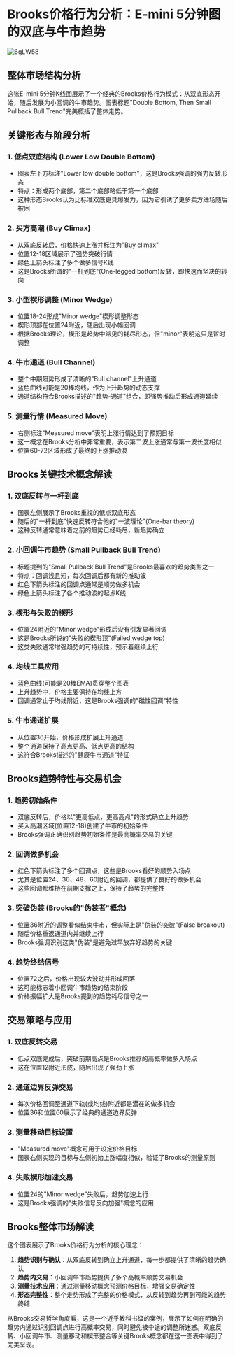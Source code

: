 # Brooks价格行为分析：E-mini 5分钟图的双底与牛市趋势

![6gLW58](https://img.forecho.com/6gLW58.png)


## 整体市场结构分析

这张E-mini 5分钟K线图展示了一个经典的Brooks价格行为模式：从双底形态开始，随后发展为小回调的牛市趋势。图表标题"Double Bottom, Then Small Pullback Bull Trend"完美概括了整体走势。

## 关键形态与阶段分析

### 1. 低点双底结构 (Lower Low Double Bottom)
- 图表左下方标注"Lower low double bottom"，这是Brooks强调的强力反转形态
- 特点：形成两个底部，第二个底部略低于第一个底部
- 这种形态Brooks认为比标准双底更具爆发力，因为它引诱了更多卖方进场随后被困

### 2. 买方高潮 (Buy Climax)
- 从双底反转后，价格快速上涨并标注为"Buy climax"
- 位置12-18区域展示了强势突破行情
- 绿色上箭头标注了多个做多信号K线
- 这是Brooks所谓的"一杆到底"(One-legged bottom)反转，即快速而坚决的转向

### 3. 小型楔形调整 (Minor Wedge)
- 位置18-24形成"Minor wedge"楔形调整形态
- 楔形顶部在位置24附近，随后出现小幅回调
- 根据Brooks理论，楔形是趋势中常见的耗尽形态，但"minor"表明这只是暂时调整

### 4. 牛市通道 (Bull Channel)
- 整个中期趋势形成了清晰的"Bull channel"上升通道
- 蓝色曲线可能是20棒均线，作为上升趋势的动态支撑
- 通道结构符合Brooks描述的"趋势-通道"组合，即强势推动后形成通道延续

### 5. 测量行情 (Measured Move)
- 右侧标注"Measured move"表明上涨行情达到了预期目标
- 这一概念在Brooks分析中非常重要，表示第二波上涨通常与第一波长度相似
- 位置60-72区域形成了最终的上涨推动浪

## Brooks关键技术概念解读

### 1. 双底反转与一杆到底
- 图表左侧展示了Brooks重视的低点双底形态
- 随后的"一杆到底"快速反转符合他的"一波理论"(One-bar theory)
- 这种反转通常意味着之前的趋势已经耗尽，新趋势确立

### 2. 小回调牛市趋势 (Small Pullback Bull Trend)
- 标题提到的"Small Pullback Bull Trend"是Brooks最喜欢的趋势类型之一
- 特点：回调浅且短，每次回调后都有新的推动波
- 红色下箭头标注的回调点通常是顺势做多机会
- 绿色上箭头标注了各个推动波的起点K线

### 3. 楔形与失败的楔形
- 位置24附近的"Minor wedge"形成后没有引发显著回调
- 这是Brooks所说的"失败的楔形顶"(Failed wedge top)
- 这类失败通常增强趋势的可持续性，预示着继续上行

### 4. 均线工具应用
- 蓝色曲线(可能是20棒EMA)贯穿整个图表
- 上升趋势中，价格主要保持在均线上方
- 回调通常止于均线附近，这是Brooks强调的"磁性回调"特性

### 5. 牛市通道扩展
- 从位置36开始，价格形成扩展上升通道
- 整个通道保持了高点更高、低点更高的结构
- 这符合Brooks描述的"健康牛市通道"特征

## Brooks趋势特性与交易机会

### 1. 趋势初始条件
- 双底反转后，价格以"更高低点，更高高点"的形式确立上升趋势
- 买入高潮区域(位置12-18)创建了牛市的初始条件
- Brooks强调正确识别趋势初始条件是最高概率交易的关键

### 2. 回调做多机会
- 红色下箭头标注了多个回调点，这些是Brooks看好的顺势入场点
- 尤其是位置24、36、48、60附近的回调，都提供了良好的做多机会
- 这些回调都维持在前期支撑之上，保持了趋势的完整性

### 3. 突破伪装 (Brooks的"伪装者"概念)
- 位置36附近的调整看似结束牛市，但实际上是"伪装的突破"(False breakout)
- 随后价格重返通道内并继续上行
- Brooks强调识别这类"伪装"是避免过早放弃好趋势的关键

### 4. 趋势终结信号
- 位置72之后，价格出现较大波动并形成回落
- 这可能标志着小回调牛市趋势的结束阶段
- 价格振幅扩大是Brooks提到的趋势耗尽信号之一

## 交易策略与应用

### 1. 双底反转交易
- 低点双底完成后，突破前期高点是Brooks推荐的高概率做多入场点
- 这在位置12附近形成，随后出现了强劲上涨

### 2. 通道边界反弹交易
- 每次价格回调至通道下轨(或均线)附近都是潜在的做多机会
- 位置36和位置60展示了经典的通道边界反弹

### 3. 测量移动目标设置
- "Measured move"概念可用于设定价格目标
- 图表右侧实现的目标与左侧初始上涨幅度相似，验证了Brooks的测量原则

### 4. 失败楔形加速交易
- 位置24的"Minor wedge"失败后，趋势加速上行
- 这是Brooks强调的"失败信号反向加强"概念的应用

## Brooks整体市场解读

这个图表展示了Brooks价格行为分析的核心理念：

1. **趋势识别与确认**：从双底反转到确立上升通道，每一步都提供了清晰的趋势确认
2. **趋势内交易**：小回调牛市趋势提供了多个高概率顺势交易机会
3. **测量技术应用**：通过测量移动概念预测价格目标，增强交易确定性
4. **形态完整性**：整个走势形成了完整的价格模式，从反转到趋势再到可能的趋势终结

从Brooks交易哲学角度看，这是一个近乎教科书级的案例，展示了如何在明确的趋势内通过识别回调点进行高概率交易，同时避免被中途的调整所迷惑。双底反转、小回调牛市、测量移动和楔形整合等关键Brooks概念都在这一图表中得到了完美呈现。